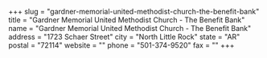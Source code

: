 +++
slug = "gardner-memorial-united-methodist-church-the-benefit-bank"
title = "Gardner Memorial United Methodist Church - The Benefit Bank"
name = "Gardner Memorial United Methodist Church - The Benefit Bank"
address = "1723 Schaer Street"
city = "North Little Rock"
state = "AR"
postal = "72114"
website = ""
phone = "501-374-9520"
fax = ""
+++
